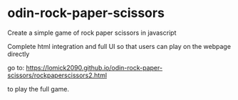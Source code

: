 # odin-rock-paper-scissors
Create a simple game of rock paper scissors in javascript

Complete html integration and full UI so that users can play on the webpage directly

go to: https://lomick2090.github.io/odin-rock-paper-scissors/rockpaperscissors2.html

to play the full game.
